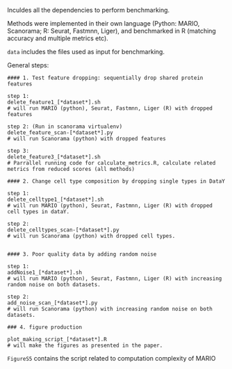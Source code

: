 Inculdes all the dependencies to perform benchmarking.

Methods were implemented in their own language (Python: MARIO, Scanorama; R: Seurat, Fastmnn, Liger), and benchmarked in R (matching accuracy and multiple metrics etc).

```data``` includes the files used as input for benchmarking.

General steps:

```
#### 1. Test feature dropping: sequentially drop shared protein features

step 1:
delete_feature1_[*dataset*].sh
# will run MARIO (python), Seurat, Fastmnn, Liger (R) with dropped features

step 2: (Run in scanorama virtualenv)
delete_feature_scan-[*dataset*].py
# will run Scanorama (python) with dropped features

step 3:
delete_feature3_[*dataset*].sh
# Parrallel running code for calculate_metrics.R, calculate related metrics from reduced scores (all methods)

#### 2. Change cell type composition by dropping single types in DataY

step 1:
delete_celltype1_[*dataset*].sh
# will run MARIO (python), Seurat, Fastmnn, Liger (R) with dropped cell types in dataY.

step 2:
delete_celltypes_scan-[*dataset*].py
# will run Scanorama (python) with dropped cell types.


#### 3. Poor quality data by adding random noise

step 1:
addNoise1_[*dataset*].sh
# will run MARIO (python), Seurat, Fastmnn, Liger (R) with increasing random noise on both datasets.

step 2:
add_noise_scan_[*dataset*].py
# will run Scanorama (python) with increasing random noise on both datasets.

### 4. figure production

plot_making_script_[*dataset*].R
# will make the figures as presented in the paper.

```

```FigureS5``` contains the script related to computation complexity of MARIO
